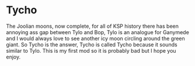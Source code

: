 # Tycho
The Joolian moons, now complete, for all of KSP history there has been annoying ass gap between Tylo and Bop, Tylo is an analogue for Ganymede and I would always love to see another icy moon circling around the green giant. So Tycho is the answer, Tycho is called Tycho because it sounds similar to Tylo. This is my first mod so it is probably bad but I hope you enjoy.
